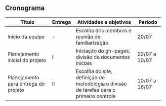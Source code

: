 ## Cronograma
| Título | Entrega | Atividades e objetivos | Período |
| - | - | - | - |
| Início da equipe | - | Escolha dos membros e reunião de familiarização | 20/07 |
|  Planejamento inicial do projeto | I | Iniciação do gh-pages, divisão de documentos iniciais | 22/07 a 10/07 |
| Planejamento para entrega do projeto | II |  Escolha do site, definição de metodologia e divisão de tarefas para o primeiro controle | 10/07 a 16/07 |

